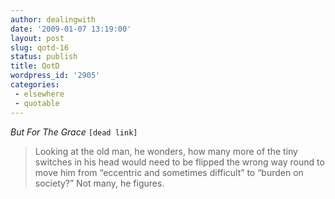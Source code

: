 ```yaml
---
author: dealingwith
date: '2009-01-07 13:19:00'
layout: post
slug: qotd-16
status: publish
title: QotD
wordpress_id: '2905'
categories:
 - elsewhere
 - quotable
---
```


_But For The Grace_ `[dead link]`

> Looking at the old man, he wonders, how many more of the tiny switches in
his head would need to be flipped the wrong way round to move him from
“eccentric and sometimes difficult” to “burden on society?” Not many, he
figures.

